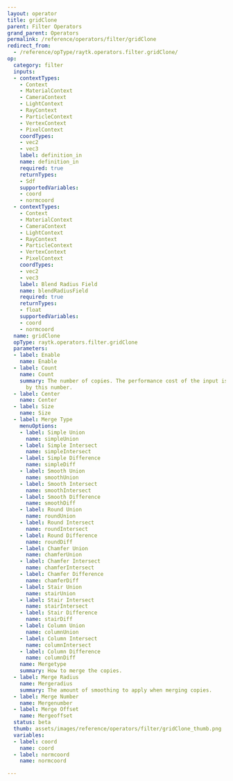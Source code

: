 ```yaml
---
layout: operator
title: gridClone
parent: Filter Operators
grand_parent: Operators
permalink: /reference/operators/filter/gridClone
redirect_from:
  - /reference/opType/raytk.operators.filter.gridClone/
op:
  category: filter
  inputs:
  - contextTypes:
    - Context
    - MaterialContext
    - CameraContext
    - LightContext
    - RayContext
    - ParticleContext
    - VertexContext
    - PixelContext
    coordTypes:
    - vec2
    - vec3
    label: definition_in
    name: definition_in
    required: true
    returnTypes:
    - Sdf
    supportedVariables:
    - coord
    - normcoord
  - contextTypes:
    - Context
    - MaterialContext
    - CameraContext
    - LightContext
    - RayContext
    - ParticleContext
    - VertexContext
    - PixelContext
    coordTypes:
    - vec2
    - vec3
    label: Blend Radius Field
    name: blendRadiusField
    required: true
    returnTypes:
    - float
    supportedVariables:
    - coord
    - normcoord
  name: gridClone
  opType: raytk.operators.filter.gridClone
  parameters:
  - label: Enable
    name: Enable
  - label: Count
    name: Count
    summary: The number of copies. The performance cost of the input is multiplied
      by this number.
  - label: Center
    name: Center
  - label: Size
    name: Size
  - label: Merge Type
    menuOptions:
    - label: Simple Union
      name: simpleUnion
    - label: Simple Intersect
      name: simpleIntersect
    - label: Simple Difference
      name: simpleDiff
    - label: Smooth Union
      name: smoothUnion
    - label: Smooth Intersect
      name: smoothIntersect
    - label: Smooth Difference
      name: smoothDiff
    - label: Round Union
      name: roundUnion
    - label: Round Intersect
      name: roundIntersect
    - label: Round Difference
      name: roundDiff
    - label: Chamfer Union
      name: chamferUnion
    - label: Chamfer Intersect
      name: chamferIntersect
    - label: Chamfer Difference
      name: chamferDiff
    - label: Stair Union
      name: stairUnion
    - label: Stair Intersect
      name: stairIntersect
    - label: Stair Difference
      name: stairDiff
    - label: Column Union
      name: columnUnion
    - label: Column Intersect
      name: columnIntersect
    - label: Column Difference
      name: columnDiff
    name: Mergetype
    summary: How to merge the copies.
  - label: Merge Radius
    name: Mergeradius
    summary: The amount of smoothing to apply when merging copies.
  - label: Merge Number
    name: Mergenumber
  - label: Merge Offset
    name: Mergeoffset
  status: beta
  thumb: assets/images/reference/operators/filter/gridClone_thumb.png
  variables:
  - label: coord
    name: coord
  - label: normcoord
    name: normcoord

---
```


